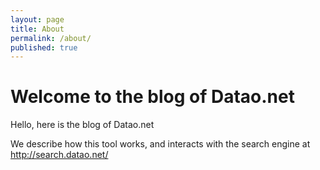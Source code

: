 ```yaml
---
layout: page
title: About
permalink: /about/
published: true
---
```


# Welcome to the blog of Datao.net

Hello, here is the blog of Datao.net

We describe how this tool works, and interacts with the search engine at http://search.datao.net/
